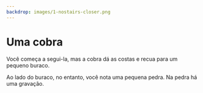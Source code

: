 ```yaml
---
backdrop: images/1-nostairs-closer.png
---
```


# Uma cobra

Você começa a segui-la, mas a cobra dá as costas e recua para um pequeno buraco.

Ao lado do buraco, no entanto, você nota uma pequena pedra. Na pedra há uma gravação.

<Item id="4" />

<Page url="489" instructions="Embora você tenha uma ideia do significado desse glifo, você abre o guia para ter certeza. Em vez do significado do glifo, no entanto, encontra apenas sua imagem e uma anotação rabiscada na página rasgada: '4: A linguagem com o nome desta criatura transforma o código-fonte em código de bytes que pode ser executado em qualquer plataforma suportada'. Embora isso pareça algo sem sentido para você, e você esteja preocupado com bytes, você clica no URL ao lado da imagem do glifo." action="Caminhe para o leste" condition="4" />
